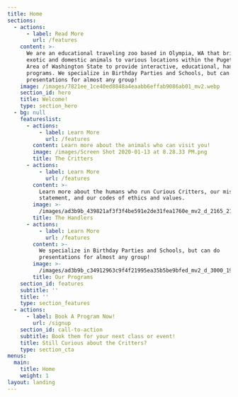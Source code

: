 ```yaml
---
title: Home
sections:
  - actions:
      - label: Read More
        url: /features
    content: >-
      We are an educational traveling zoo based in Olympia, WA that brings
      exotic and domestic animals to various locations within the Puget Sound
      Area of Washington State to provide interactive, educational, hands-on
      programs. We specialize in Birthday Parties and Schools, but can do
      presentations for almost any group!
    image: /images/7821ee_1ce40ed8848a4eaabb6effab9086ab01_mv2.webp
    section_id: hero
    title: Welcome!
    type: section_hero
  - bg: null
    featureslist:
      - actions:
          - label: Learn More
            url: /features
        content: Learn more about the animals who can visit you!
        image: /images/Screen Shot 2020-01-13 at 8.28.33 PM.png
        title: The Critters
      - actions:
          - label: Learn More
            url: /features
        content: >-
          Learn more about the humans who run Curious Critters, our mission
          statement, and our codes of ethics and values.
        image: >-
          /images/ad3b9b_439821af3f3f4be591e2de31fea1760e_mv2_d_2165_2165_s_2.webp
        title: The Handlers
      - actions:
          - label: Learn More
            url: /features
        content: >-
          We specialize in Birthday Parties and Schools, but can do
          presentations for almost any group!
        image: >-
          /images/ad3b9b_c34912963c9f4f21995ea35b5be9bfed_mv2_d_3000_1999_s_2.webp
        title: Our Programs
    section_id: features
    subtitle: ''
    title: ''
    type: section_features
  - actions:
      - label: Book A Program Now!
        url: /signup
    section_id: call-to-action
    subtitle: Book them for your next class or event!
    title: Still Curious about the Critters?
    type: section_cta
menus:
  main:
    title: Home
    weight: 1
layout: landing
---
```


